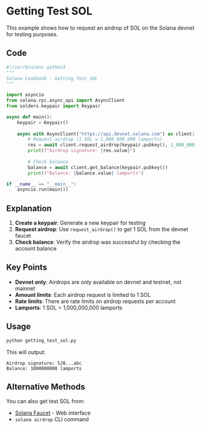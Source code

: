 # Getting Test SOL

This example shows how to request an airdrop of SOL on the Solana devnet for testing purposes.

## Code

```python
#!/usr/bin/env python3
"""
Solana Cookbook - Getting Test SOL
"""

import asyncio
from solana.rpc.async_api import AsyncClient
from solders.keypair import Keypair

async def main():
    keypair = Keypair()
    
    async with AsyncClient("https://api.devnet.solana.com") as client:
        # Request airdrop (1 SOL = 1_000_000_000 lamports)
        res = await client.request_airdrop(keypair.pubkey(), 1_000_000_000)
        print(f"Airdrop signature: {res.value}")
        
        # Check balance
        balance = await client.get_balance(keypair.pubkey())
        print(f"Balance: {balance.value} lamports")

if __name__ == "__main__":
    asyncio.run(main())
```

## Explanation

1. **Create a keypair**: Generate a new keypair for testing
2. **Request airdrop**: Use `request_airdrop()` to get 1 SOL from the devnet faucet
3. **Check balance**: Verify the airdrop was successful by checking the account balance

## Key Points

- **Devnet only**: Airdrops are only available on devnet and testnet, not mainnet
- **Amount limits**: Each airdrop request is limited to 1 SOL
- **Rate limits**: There are rate limits on airdrop requests per account
- **Lamports**: 1 SOL = 1,000,000,000 lamports

## Usage

```bash
python getting_test_sol.py
```

This will output:
```
Airdrop signature: 5J8...abc
Balance: 1000000000 lamports
```

## Alternative Methods

You can also get test SOL from:
- [Solana Faucet](https://faucet.solana.com/) - Web interface
- `solana airdrop` CLI command